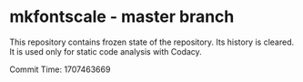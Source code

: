 # mkfontscale - master branch

This repository contains frozen state of the repository.
Its history is cleared. It is used only for static code
analysis with Codacy.

Commit Time: 1707463669